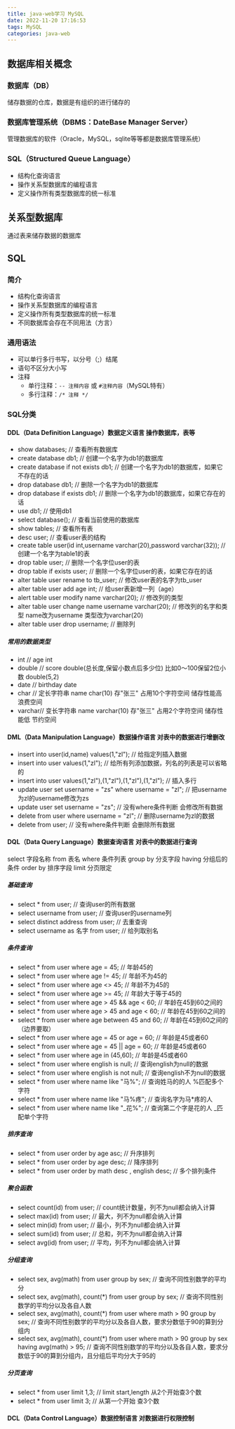 ```yaml
---
title: java-web学习 MySQL
date: 2022-11-20 17:16:53
tags: MySQL
categories: java-web
---
```


## 数据库相关概念

### 数据库（DB）
储存数据的仓库，数据是有组织的进行储存的

### 数据库管理系统（DBMS：DateBase Manager Server）
管理数据库的软件（Oracle，MySQL，sqlite等等都是数据库管理系统）

### SQL（Structured Queue Language）
* 结构化查询语言
* 操作关系型数据库的编程语言
* 定义操作所有类型数据库的统一标准

## 关系型数据库
通过表来储存数据的数据库

## SQL

### 简介
* 结构化查询语言
* 操作关系型数据库的编程语言
* 定义操作所有类型数据库的统一标准
* 不同数据库会存在不同用法（方言）

### 通用语法
+ 可以单行多行书写，以分号（;）结尾
+ 语句不区分大小写
+ 注释
  + 单行注释：```-- 注释内容``` 或 ```#注释内容```（MySQL特有）
  + 多行注释：```/* 注释 */```

### SQL分类

#### DDL（Data Definition Language）数据定义语言 操作数据库，表等
+ show databases; // 查看所有数据库
+ create database db1; // 创建一个名字为db1的数据库
+ create database if not exists db1; // 创建一个名字为db1的数据库，如果它不存在的话
+ drop database db1; // 删除一个名字为db1的数据库
+ drop database if exists db1; // 删除一个名字为db1的数据库，如果它存在的话
+ use db1; // 使用db1
+ select database(); // 查看当前使用的数据库
+ show tables; // 查看所有表
+ desc user; // 查看user表的结构
+ create table user(id int,username varchar(20),password varchar(32)); // 创建一个名字为table1的表
+ drop table user; // 删除一个名字位user的表
+ drop table if exists user; // 删除一个名字位user的表，如果它存在的话
+ alter table user rename to tb_user; // 修改user表的名字为tb_user
+ alter table user add age int; // 给user表新增一列（age）
+ alert table user modify name varchar(20); // 修改列的类型
+ alter table user change name username varchar(20); // 修改列的名字和类型 name改为username 类型改为varchar(20)
+ alter table user drop username; // 删除列

##### 常用的数据类型
+ int // age int
+ double // score double(总长度,保留小数点后多少位) 比如0～100保留2位小数 double(5,2)
+ date // birthday date
+ char // 定长字符串 name char(10) 存"张三" 占用10个字符空间 储存性能高 浪费空间
+ varchar// 变长字符串 name varchar(10) 存"张三" 占用2个字符空间 储存性能低 节约空间

#### DML（Data Manipulation Language）数据操作语言 对表中的数据进行增删改
+ insert into user(id,name) values(1,"zl"); // 给指定列插入数据
+ insert into user values(1,"zl"); // 给所有列添加数据，列名的列表是可以省略的
+ insert into user values(1,"zl"),(1,"zl"),(1,"zl"),(1,"zl"); // 插入多行
+ update user set username = "zs" where username = "zl"; // 把username为zl的username修改为zs
+ update user set username = "zs"; // 没有where条件判断 会修改所有数据
+ delete from user where username = "zl"; // 删除username为zl的数据
+ delete from user; // 没有where条件判断 会删除所有数据

#### DQL（Data Query Language）数据查询语言 对表中的数据进行查询
select 字段名称 from 表名 where 条件列表 group by 分支字段 having 分组后的条件 order by 排序字段 limit 分页限定
##### 基础查询
+ select * from user; // 查询user的所有数据
+ select username from user; // 查询user的username列
+ select distinct address from user; // 去重查询
+ select username as 名字 from user; // 给列取别名

##### 条件查询
+ select * from user where age = 45; // 年龄45的
+ select * from user where age != 45; // 年龄不为45的
+ select * from user where age <> 45; // 年龄不为45的
+ select * from user where age >= 45; // 年龄大于等于45的
+ select * from user where age > 45 && age < 60; // 年龄在45到60之间的
+ select * from user where age > 45 and age < 60; // 年龄在45到60之间的
+ select * from user where age between 45 and 60; // 年龄在45到60之间的（边界要取）
+ select * from user where age = 45 or age = 60; // 年龄是45或者60
+ select * from user where age = 45 || age = 60; // 年龄是45或者60
+ select * from user where age in (45,60); // 年龄是45或者60
+ select * from user where english is null; // 查询english为null的数据
+ select * from user where english is not null; // 查询english不为null的数据
+ select * from user where name like "马%"; // 查询姓马的的人 %匹配多个字符
+ select * from user where name like "马%疼"; // 查询名字为马*疼的人
+ select * from user where name like "_花%"; // 查询第二个字是花的人 _匹配单个字符

##### 排序查询
+ select * from user order by age asc; // 升序排列
+ select * from user order by age desc; // 降序排列
+ select * from user order by math desc , english desc; // 多个排列条件

##### 聚合函数
+ select count(id) from user; // count统计数量，列不为null都会纳入计算
+ select max(id) from user; // 最大，列不为null都会纳入计算
+ select min(id) from user; // 最小，列不为null都会纳入计算
+ select sum(id) from user; // 总和，列不为null都会纳入计算
+ select avg(id) from user; // 平均，列不为null都会纳入计算

##### 分组查询
+ select sex, avg(math) from user group by sex; // 查询不同性别数学的平均分
+ select sex, avg(math), count(*) from user group by sex; // 查询不同性别数学的平均分以及各自人数
+ select sex, avg(math), count(*) from user where math > 90 group by sex; // 查询不同性别数学的平均分以及各自人数，要求分数低于90的算到分组内
+ select sex, avg(math), count(*) from user where math > 90 group by sex having avg(math) > 95; // 查询不同性别数学的平均分以及各自人数，要求分数低于90的算到分组内，且分组后平均分大于95的

##### 分页查询
+ select * from user limit 1,3; // limit start,length 从2个开始查3个数
+ select * from user limit 3; // 从第一个开始 查3个数

#### DCL（Data Control Language）数据控制语言 对数据进行权限控制


